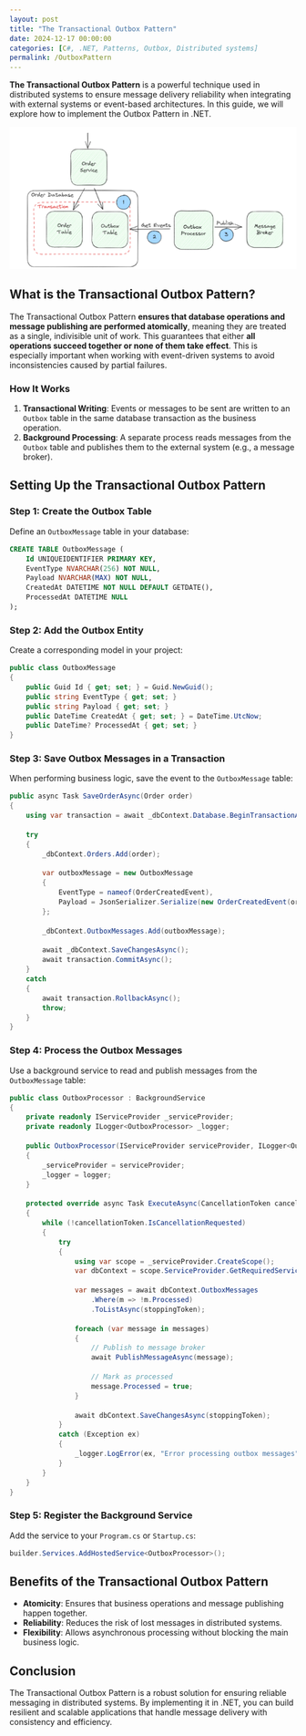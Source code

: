 ```yaml
---
layout: post
title: "The Transactional Outbox Pattern"
date: 2024-12-17 00:00:00
categories: [C#, .NET, Patterns, Outbox, Distributed systems]
permalink: /OutboxPattern
---
```


**The Transactional Outbox Pattern** is a powerful technique used in distributed systems to ensure message delivery reliability when integrating with external systems or event-based architectures. In this guide, we will explore how to implement the Outbox Pattern in .NET.

![Outbox Pattern](/assets/img/posts/transactional-outbox-pattern.png)

## What is the Transactional Outbox Pattern? ##

The Transactional Outbox Pattern **ensures that database operations and message publishing are performed atomically**, meaning they are treated as a single, indivisible unit of work. This guarantees that either **all operations succeed together or none of them take effect**. This is especially important when working with event-driven systems to avoid inconsistencies caused by partial failures.

### How It Works ###

1. **Transactional Writing**: Events or messages to be sent are written to an `Outbox` table in the same database transaction as the business operation.
2. **Background Processing**: A separate process reads messages from the `Outbox` table and publishes them to the external system (e.g., a message broker).

## Setting Up the Transactional Outbox Pattern ##

### Step 1: Create the Outbox Table

Define an `OutboxMessage` table in your database:

```sql
CREATE TABLE OutboxMessage (
    Id UNIQUEIDENTIFIER PRIMARY KEY,
    EventType NVARCHAR(256) NOT NULL,
    Payload NVARCHAR(MAX) NOT NULL,
    CreatedAt DATETIME NOT NULL DEFAULT GETDATE(),
    ProcessedAt DATETIME NULL
);
```

### Step 2: Add the Outbox Entity ###

Create a corresponding model in your project:

```csharp
public class OutboxMessage
{
    public Guid Id { get; set; } = Guid.NewGuid();
    public string EventType { get; set; }
    public string Payload { get; set; }
    public DateTime CreatedAt { get; set; } = DateTime.UtcNow;
    public DateTime? ProcessedAt { get; set; }
}
```

### Step 3: Save Outbox Messages in a Transaction ###

When performing business logic, save the event to the `OutboxMessage` table:

```csharp
public async Task SaveOrderAsync(Order order)
{
    using var transaction = await _dbContext.Database.BeginTransactionAsync();

    try
    {
        _dbContext.Orders.Add(order);

        var outboxMessage = new OutboxMessage
        {
            EventType = nameof(OrderCreatedEvent),
            Payload = JsonSerializer.Serialize(new OrderCreatedEvent(order.Id, order.TotalAmount))
        };

        _dbContext.OutboxMessages.Add(outboxMessage);

        await _dbContext.SaveChangesAsync();
        await transaction.CommitAsync();
    }
    catch
    {
        await transaction.RollbackAsync();
        throw;
    }
}
```

### Step 4: Process the Outbox Messages

Use a background service to read and publish messages from the `OutboxMessage` table:

```csharp
public class OutboxProcessor : BackgroundService
{
    private readonly IServiceProvider _serviceProvider;
    private readonly ILogger<OutboxProcessor> _logger;

    public OutboxProcessor(IServiceProvider serviceProvider, ILogger<OutboxProcessor> logger)
    {
        _serviceProvider = serviceProvider;
        _logger = logger;
    }

    protected override async Task ExecuteAsync(CancellationToken cancellationToken)
    {
        while (!cancellationToken.IsCancellationRequested)
        {
            try
            {
                using var scope = _serviceProvider.CreateScope();
                var dbContext = scope.ServiceProvider.GetRequiredService<ApplicationDbContext>();

                var messages = await dbContext.OutboxMessages
                    .Where(m => !m.Processed)
                    .ToListAsync(stoppingToken);

                foreach (var message in messages)
                {
                    // Publish to message broker
                    await PublishMessageAsync(message);

                    // Mark as processed
                    message.Processed = true;
                }

                await dbContext.SaveChangesAsync(stoppingToken);
            }
            catch (Exception ex)
            {
                _logger.LogError(ex, "Error processing outbox messages");
            }
        }
    }
}
```

### Step 5: Register the Background Service

Add the service to your `Program.cs` or `Startup.cs`:

```csharp
builder.Services.AddHostedService<OutboxProcessor>();
```

## Benefits of the Transactional Outbox Pattern

- **Atomicity**: Ensures that business operations and message publishing happen together.
- **Reliability**: Reduces the risk of lost messages in distributed systems.
- **Flexibility**: Allows asynchronous processing without blocking the main business logic.

## Conclusion

The Transactional Outbox Pattern is a robust solution for ensuring reliable messaging in distributed systems. By implementing it in .NET, you can build resilient and scalable applications that handle message delivery with consistency and efficiency.
